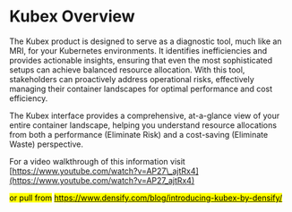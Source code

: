# Kubex Overview

The Kubex product is designed to serve as a diagnostic tool, much like an MRI, for your Kubernetes environments. It identifies inefficiencies and provides actionable insights, ensuring that even the most sophisticated setups can achieve balanced resource allocation. With this tool, stakeholders can proactively address operational risks, effectively managing their container landscapes for optimal performance and cost efficiency.

The Kubex interface provides a comprehensive, at-a-glance view of your entire container landscape, helping you understand resource allocations from both a performance (Eliminate Risk) and a cost-saving (Eliminate Waste) perspective.

For a video walkthrough of this information visit [https://www.youtube.com/watch?v=AP27\_ajtRx4](https://www.youtube.com/watch?v=AP27_ajtRx4)



<mark style="background-color:yellow;">or pull from</mark> [<mark style="background-color:yellow;">https://www.densify.com/blog/introducing-kubex-by-densify/</mark>](https://www.densify.com/blog/introducing-kubex-by-densify/)
